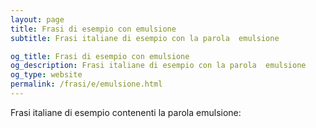 ```yaml
---
layout: page
title: Frasi di esempio con emulsione 
subtitle: Frasi italiane di esempio con la parola  emulsione

og_title: Frasi di esempio con emulsione 
og_description: Frasi italiane di esempio con la parola  emulsione
og_type: website
permalink: /frasi/e/emulsione.html
---
```


Frasi italiane di esempio contenenti la parola emulsione:



